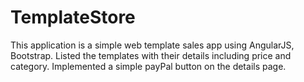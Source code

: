 # TemplateStore

This application is a simple web template sales app using AngularJS, Bootstrap. Listed the templates with their details including price and category. 
Implemented a simple payPal button on the details page.
